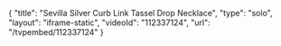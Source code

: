 {
    "title": "Sevilla Silver Curb Link Tassel Drop Necklace",
    "type": "solo",
    "layout": "iframe-static",
    "videoId": "112337124",
    "url": "\/tvpembed\/112337124"
}